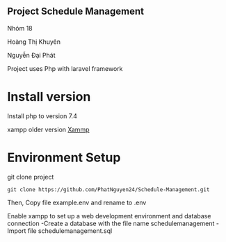 ## Project Schedule Management
Nhóm 18

Hoàng Thị Khuyên

Nguyễn Đại Phát

Project uses Php with laravel framework
# Install version
Install php to version 7.4

xampp older version [Xammp](https://sourceforge.net/projects/xampp/files/XAMPP%20Windows/7.4.16/)

# Environment Setup
git clone project

```shell
git clone https://github.com/PhatNguyen24/Schedule-Management.git
```
Then, Copy file example.env and rename to .env

Enable xampp to set up a web development environment and database connection
-Create a database with the file name schedulemanagement
-Import file schedulemanagement.sql



